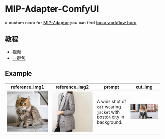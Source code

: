 # MIP-Adapter-ComfyUI
a custom node for [MIP-Adapter](https://github.com/hqhQAQ/MIP-Adapter),you can find [base workflow here](./doc/workflow.json)

## 教程
- [视频](https://www.bilibili.com/video/BV18X2JYwEt2/)
- [一键包](https://b23.tv/nCzSoCe)
## Example
|reference_img1|reference_img2|prompt|out_img|
|--|--|--|--|
|![](./doc/cat.jpg)|![](./doc/jacket.jpg)|A wide shot of `cat` wearing `jacket` with boston city in background.|![](./doc/cat_with_jacket.png)|
